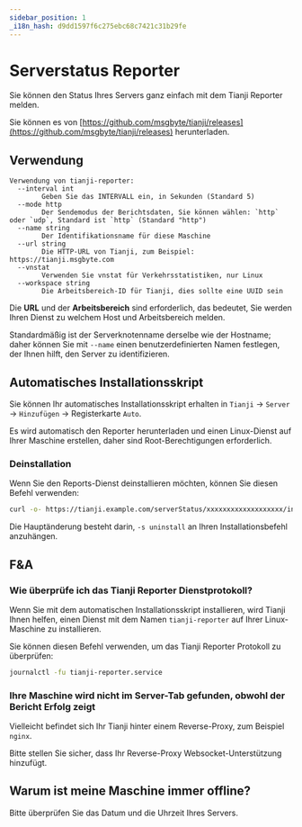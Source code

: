 ```yaml
---
sidebar_position: 1
_i18n_hash: d9dd1597f6c275ebc68c7421c31b29fe
---
```

# Serverstatus Reporter

Sie können den Status Ihres Servers ganz einfach mit dem Tianji Reporter melden.

Sie können es von [https://github.com/msgbyte/tianji/releases](https://github.com/msgbyte/tianji/releases) herunterladen.

## Verwendung

```
Verwendung von tianji-reporter:
  --interval int
        Geben Sie das INTERVALL ein, in Sekunden (Standard 5)
  --mode http
        Der Sendemodus der Berichtsdaten, Sie können wählen: `http` oder `udp`, Standard ist `http` (Standard "http")
  --name string
        Der Identifikationsname für diese Maschine
  --url string
        Die HTTP-URL von Tianji, zum Beispiel: https://tianji.msgbyte.com
  --vnstat
        Verwenden Sie vnstat für Verkehrsstatistiken, nur Linux
  --workspace string
        Die Arbeitsbereich-ID für Tianji, dies sollte eine UUID sein
```

Die **URL** und der **Arbeitsbereich** sind erforderlich, das bedeutet, Sie werden Ihren Dienst zu welchem Host und Arbeitsbereich melden.

Standardmäßig ist der Serverknotenname derselbe wie der Hostname; daher können Sie mit `--name` einen benutzerdefinierten Namen festlegen, der Ihnen hilft, den Server zu identifizieren.

## Automatisches Installationsskript

Sie können Ihr automatisches Installationsskript erhalten in `Tianji` -> `Server` -> `Hinzufügen` -> Registerkarte `Auto`.

Es wird automatisch den Reporter herunterladen und einen Linux-Dienst auf Ihrer Maschine erstellen, daher sind Root-Berechtigungen erforderlich.

### Deinstallation

Wenn Sie den Reports-Dienst deinstallieren möchten, können Sie diesen Befehl verwenden:

```bash
curl -o- https://tianji.example.com/serverStatus/xxxxxxxxxxxxxxxxxxx/install.sh?url=https://tianji.example.com | sudo bash -s uninstall
``` 

Die Hauptänderung besteht darin, `-s uninstall` an Ihren Installationsbefehl anzuhängen.

## F&A

### Wie überprüfe ich das Tianji Reporter Dienstprotokoll?

Wenn Sie mit dem automatischen Installationsskript installieren, wird Tianji Ihnen helfen, einen Dienst mit dem Namen `tianji-reporter` auf Ihrer Linux-Maschine zu installieren.

Sie können diesen Befehl verwenden, um das Tianji Reporter Protokoll zu überprüfen:

```bash
journalctl -fu tianji-reporter.service
```

### Ihre Maschine wird nicht im Server-Tab gefunden, obwohl der Bericht Erfolg zeigt

Vielleicht befindet sich Ihr Tianji hinter einem Reverse-Proxy, zum Beispiel `nginx`.

Bitte stellen Sie sicher, dass Ihr Reverse-Proxy Websocket-Unterstützung hinzufügt.

## Warum ist meine Maschine immer offline?

Bitte überprüfen Sie das Datum und die Uhrzeit Ihres Servers.
